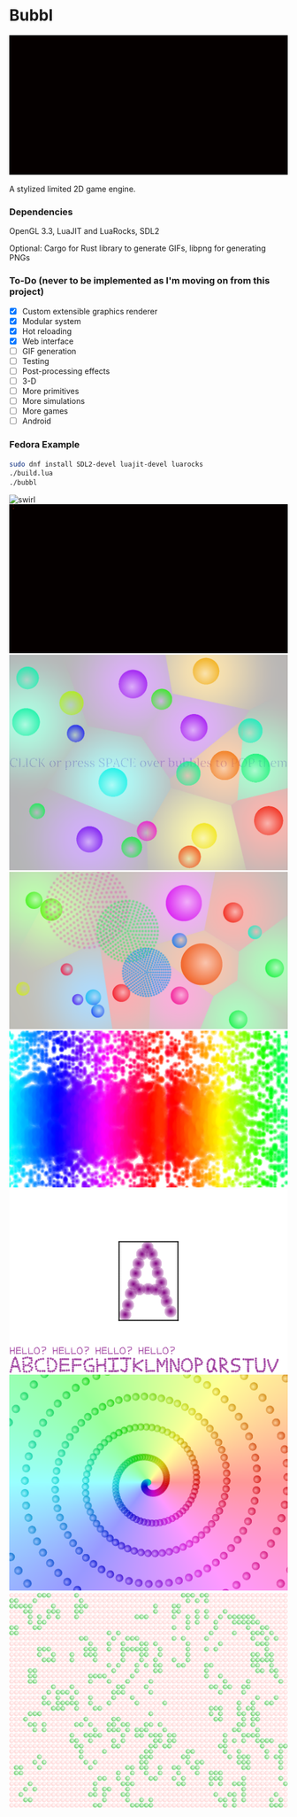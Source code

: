 # Bubbl
![logo](images/bubbl.gif)

A stylized limited 2D game engine.

### Dependencies
OpenGL 3.3, LuaJIT and LuaRocks, SDL2

Optional: Cargo for Rust library to generate GIFs, libpng for generating PNGs

### To-Do (never to be implemented as I'm moving on from this project)
- [x] Custom extensible graphics renderer
- [x] Modular system
- [x] Hot reloading
- [x] Web interface
- [ ] GIF generation
- [ ] Testing
- [ ] Post-processing effects
- [ ] 3-D
- [ ] More primitives
- [ ] More simulations
- [ ] More games
- [ ] Android

### Fedora Example
```bash
sudo dnf install SDL2-devel luajit-devel luarocks
./build.lua
./bubbl
```

![swirl](images/swirl.gif)
![popper](images/textplayground_the_quick_brown_fox.gif)
![popper](images/popper_01.png)
![elasticbubbles](images/elastic.png)
![rainbow](images/rainbow.png)
![svgeditor](images/svgeditor.png)
![swirl](images/swirl_01.png)
![popper](images/life_01.png)
